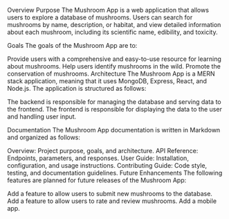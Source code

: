 Overview
Purpose
The Mushroom App is a web application that allows users to explore a database of mushrooms. Users can search for mushrooms by name, description, or habitat, and view detailed information about each mushroom, including its scientific name, edibility, and toxicity.

Goals
The goals of the Mushroom App are to:

Provide users with a comprehensive and easy-to-use resource for learning about mushrooms.
Help users identify mushrooms in the wild.
Promote the conservation of mushrooms.
Architecture
The Mushroom App is a MERN stack application, meaning that it uses MongoDB, Express, React, and Node.js. The application is structured as follows:

The backend is responsible for managing the database and serving data to the frontend.
The frontend is responsible for displaying the data to the user and handling user input.



Documentation
The Mushroom App documentation is written in Markdown and organized as follows:

Overview: Project purpose, goals, and architecture.
API Reference: Endpoints, parameters, and responses.
User Guide: Installation, configuration, and usage instructions.
Contributing Guide: Code style, testing, and documentation guidelines.
Future Enhancements
The following features are planned for future releases of the Mushroom App:

Add a feature to allow users to submit new mushrooms to the database.
Add a feature to allow users to rate and review mushrooms.
Add a mobile app.